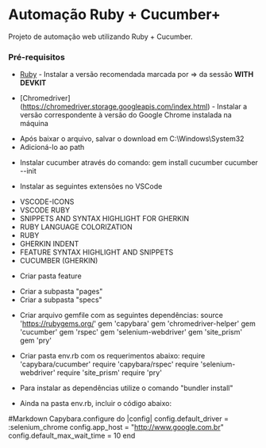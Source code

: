 # Automação Ruby + Cucumber+

Projeto de automação web utilizando Ruby + Cucumber.

### Pré-requisitos

* [Ruby](https://rubyinstaller.org/downloads/) - Instalar a versão recomendada marcada por => da sessão <b>WITH DEVKIT</b>

* [Chromedriver] (https://chromedriver.storage.googleapis.com/index.html) - Instalar a versão correspondente à versão do Google Chrome instalada na máquina
- Após baixar o arquivo, salvar o download em C:\Windows\System32
- Adicioná-lo ao path

* Instalar cucumber através do comando:
 gem install cucumber
 cucumber --init

* Instalar as seguintes extensões no VSCode
 - VSCODE-ICONS
 - VSCODE RUBY
 - SNIPPETS AND SYNTAX HIGHLIGHT FOR GHERKIN
 - RUBY LANGUAGE COLORIZATION
 - RUBY
 - GHERKIN INDENT
 - FEATURE SYNTAX HIGHLIGHT AND SNIPPETS
 - CUCUMBER (GHERKIN)

* Criar pasta feature
 - Criar a subpasta "pages"
 - Criar a subpasta "specs"


* Criar arquivo gemfile com as seguintes dependências:
source 'https://rubygems.org/'
gem 'capybara'
gem 'chromedriver-helper'
gem 'cucumber'
gem 'rspec'
gem 'selenium-webdriver'
gem 'site_prism'
gem 'pry'

* Criar pasta env.rb com os requerimentos abaixo:
require 'capybara/cucumber'
require 'capybara/rspec'
require 'selenium-webdriver'
require 'site_prism'
require 'pry'


- Para instalar as dependências utilize o comando
"bundler install"


* Ainda na pasta env.rb, incluir o código abaixo:

#Markdown
Capybara.configure do |config|
    config.default_driver = :selenium_chrome
    config.app_host = "http://www.google.com.br"
    config.default_max_wait_time = 10
end









